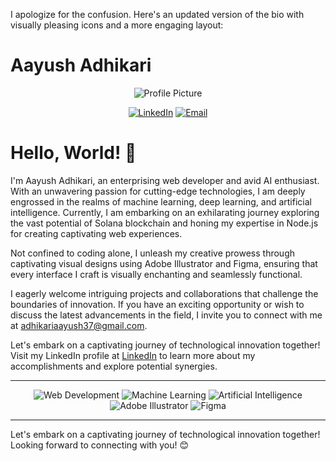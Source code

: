 I apologize for the confusion. Here's an updated version of the bio with visually pleasing icons and a more engaging layout:

# Aayush Adhikari

<p align="center">
  <img src="/path/to/profile_picture.png" alt="Profile Picture">
</p>

<div align="center">

[![LinkedIn](https://img.shields.io/badge/LinkedIn-Aayush%20Adhikari-blue?style=flat-square&logo=linkedin)](https://www.linkedin.com/in/aayush-adhikari-040143209/)
[![Email](https://img.shields.io/badge/Email-adhikariaayush37%40gmail.com-red?style=flat-square&logo=gmail)](mailto:adhikariaayush37@gmail.com)

</div>

# Hello, World! 👋

I'm Aayush Adhikari, an enterprising web developer and avid AI enthusiast. With an unwavering passion for cutting-edge technologies, I am deeply engrossed in the realms of machine learning, deep learning, and artificial intelligence. Currently, I am embarking on an exhilarating journey exploring the vast potential of Solana blockchain and honing my expertise in Node.js for creating captivating web experiences.

Not confined to coding alone, I unleash my creative prowess through captivating visual designs using Adobe Illustrator and Figma, ensuring that every interface I craft is visually enchanting and seamlessly functional.

I eagerly welcome intriguing projects and collaborations that challenge the boundaries of innovation. If you have an exciting opportunity or wish to discuss the latest advancements in the field, I invite you to connect with me at adhikariaayush37@gmail.com.

Let's embark on a captivating journey of technological innovation together! Visit my LinkedIn profile at [LinkedIn](https://www.linkedin.com/in/aayush-adhikari-040143209/) to learn more about my accomplishments and explore potential synergies.

---

<p align="center">
  <img src="https://img.icons8.com/color/48/000000/web-development.png" alt="Web Development">
  <img src="https://img.icons8.com/color/48/000000/machine-learning.png" alt="Machine Learning">
  <img src="https://img.icons8.com/color/48/000000/artificial-intelligence.png" alt="Artificial Intelligence">
  <img src="https://img.icons8.com/color/48/000000/adobe-illustrator.png" alt="Adobe Illustrator">
  <img src="https://img.icons8.com/color/48/000000/figma--v1.png" alt="Figma">
</p>

---

Let's embark on a captivating journey of technological innovation together! Looking forward to connecting with you! 😊